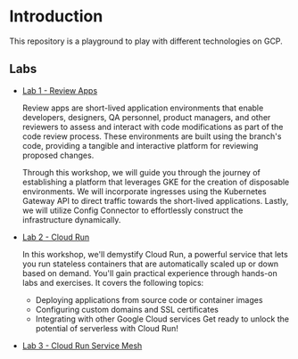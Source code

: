 # Introduction

This repository is a playground to play with different technologies on GCP.

## Labs

- [Lab 1 - Review Apps](../../tree/labs/review-apps)

  Review apps are short-lived application environments that enable developers, designers, QA personnel, product managers, and other reviewers to assess and interact with code modifications as part of the code review process. These environments are built using the branch's code, providing a tangible and interactive platform for reviewing proposed changes.

  Through this workshop, we will guide you through the journey of establishing a platform that leverages GKE for the creation of disposable environments. We will incorporate ingresses using the Kubernetes Gateway API to direct traffic towards the short-lived applications. Lastly, we will utilize Config Connector to effortlessly construct the infrastructure dynamically.

- [Lab 2 - Cloud Run](../../tree/labs/cloud-run)

  In this workshop, we'll demystify Cloud Run, a powerful service that lets you run stateless containers that are automatically scaled up or down based on demand. You'll gain practical experience through hands-on labs and exercises. It covers the following topics:
  
  - Deploying applications from source code or container images
  - Configuring custom domains and SSL certificates
  - Integrating with other Google Cloud services Get ready to unlock the potential of serverless with Cloud Run!

- [Lab 3 - Cloud Run Service Mesh](../../tree/labs/cloudrun-service-mesh)
